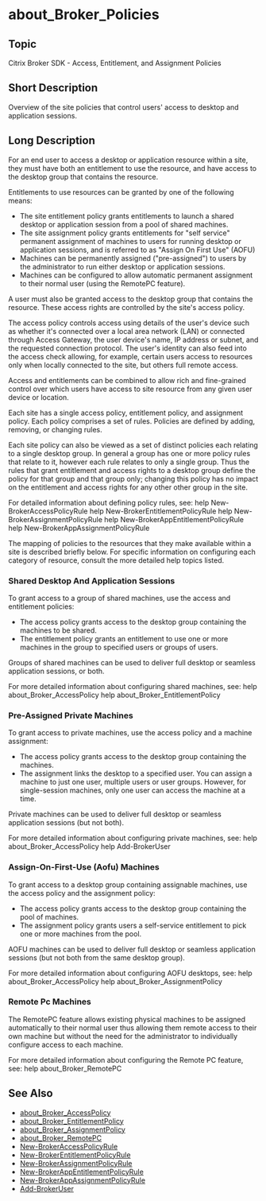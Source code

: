 ﻿
# about\_Broker\_Policies

## Topic
Citrix Broker SDK - Access, Entitlement, and Assignment Policies


## Short Description
Overview of the site policies that control users' access to desktop and application sessions.


## Long Description
For an end user to access a desktop or application resource within a site, they must have both an entitlement to use the resource, and have access to the desktop group that contains the resource.

Entitlements to use resources can be granted by one of the following means:


* The site entitlement policy grants entitlements to launch a shared desktop or application session from a pool of shared machines.
* The site assignment policy grants entitlements for "self service" permanent assignment of machines to users for running desktop or application sessions, and is referred to as "Assign On First Use" (AOFU)
* Machines can be permanently assigned ("pre-assigned") to users by the administrator to run either desktop or application sessions.
* Machines can be configured to allow automatic permanent assignment to their normal user (using the RemotePC feature).

A user must also be granted access to the desktop group that contains the resource. These access rights are controlled by the site's access policy.

The access policy controls access using details of the user's device such as whether it's connected over a local area network (LAN) or connected through Access Gateway, the user device's name, IP address or subnet, and the requested connection protocol. The user's identity can also feed into the access check allowing, for example, certain users access to resources only when locally connected to the site, but others full remote access.

Access and entitlements can be combined to allow rich and fine-grained control over which users have access to site resource from any given user device or location.

Each site has a single access policy, entitlement policy, and assignment policy. Each policy comprises a set of rules. Policies are defined by adding, removing, or changing rules.

Each site policy can also be viewed as a set of distinct policies each relating to a single desktop group. In general a group has one or more policy rules that relate to it, however each rule relates to only a single group. Thus the rules that grant entitlement and access rights to a desktop group define the policy for that group and that group only; changing this policy has no impact on the entitlement and access rights for any other other group in the site.

For detailed information about defining policy rules, see: help New-BrokerAccessPolicyRule help New-BrokerEntitlementPolicyRule help New-BrokerAssignmentPolicyRule help New-BrokerAppEntitlementPolicyRule help New-BrokerAppAssignmentPolicyRule

The mapping of policies to the resources that they make available within a site is described briefly below. For specific information on configuring each category of resource, consult the more detailed help topics listed.


### Shared Desktop And Application Sessions
To grant access to a group of shared machines, use the access and entitlement policies:


* The access policy grants access to the desktop group containing the machines to be shared.
* The entitlement policy grants an entitlement to use one or more machines in the group to specified users or groups of users.

Groups of shared machines can be used to deliver full desktop or seamless application sessions, or both.

For more detailed information about configuring shared machines, see: help about\_Broker\_AccessPolicy help about\_Broker\_EntitlementPolicy


### Pre-Assigned Private Machines
To grant access to private machines, use the access policy and a machine assignment:


* The access policy grants access to the desktop group containing the machines.
* The assignment links the desktop to a specified user. You can assign a machine to just one user, multiple users or user groups. However, for single-session machines, only one user can access the machine at a time.

Private machines can be used to deliver full desktop or seamless application sessions (but not both).

For more detailed information about configuring private machines, see: help about\_Broker\_AccessPolicy help Add-BrokerUser


### Assign-On-First-Use (Aofu) Machines
To grant access to a desktop group containing assignable machines, use the access policy and the assignment policy:


* The access policy grants access to the desktop group containing the pool of machines.
* The assignment policy grants users a self-service entitlement to pick one or more machines from the pool.

AOFU machines can be used to deliver full desktop or seamless application sessions (but not both from the same desktop group).

For more detailed information about configuring AOFU desktops, see: help about\_Broker\_AccessPolicy help about\_Broker\_AssignmentPolicy


### Remote Pc Machines
The RemotePC feature allows existing physical machines to be assigned automatically to their normal user thus allowing them remote access to their own machine but without the need for the administrator to individually configure access to each machine.

For more detailed information about configuring the Remote PC feature, see: help about\_Broker\_RemotePC


## See Also

* [about\_Broker\_AccessPolicy](./about_Broker_AccessPolicy/)
* [about\_Broker\_EntitlementPolicy](./about_Broker_EntitlementPolicy/)
* [about\_Broker\_AssignmentPolicy](./about_Broker_AssignmentPolicy/)
* [about\_Broker\_RemotePC](./about_Broker_RemotePC/)
* [New-BrokerAccessPolicyRule](./New-BrokerAccessPolicyRule/)
* [New-BrokerEntitlementPolicyRule](./New-BrokerEntitlementPolicyRule/)
* [New-BrokerAssignmentPolicyRule](./New-BrokerAssignmentPolicyRule/)
* [New-BrokerAppEntitlementPolicyRule](./New-BrokerAppEntitlementPolicyRule/)
* [New-BrokerAppAssignmentPolicyRule](./New-BrokerAppAssignmentPolicyRule/)
* [Add-BrokerUser](./Add-BrokerUser/)

